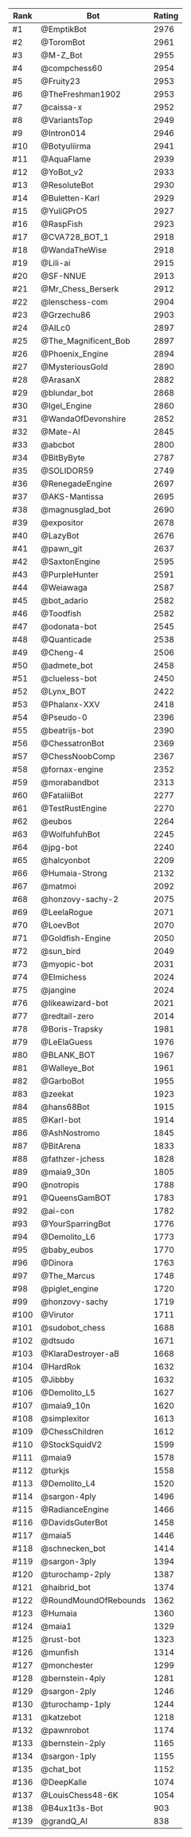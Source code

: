 Rank|Bot|Rating
---|---|---
#1|@EmptikBot|2976
#2|@ToromBot|2961
#3|@M-Z_Bot|2955
#4|@compchess60|2954
#5|@Fruity23|2953
#6|@TheFreshman1902|2953
#7|@caissa-x|2952
#8|@VariantsTop|2949
#9|@Intron014|2946
#10|@Botyuliirma|2941
#11|@AquaFlame|2939
#12|@YoBot_v2|2933
#13|@ResoluteBot|2930
#14|@Buletten-Karl|2929
#15|@YuliGPrO5|2927
#16|@RaspFish|2923
#17|@CVA728_BOT_1|2918
#18|@WandaTheWise|2918
#19|@Lili-ai|2915
#20|@SF-NNUE|2913
#21|@Mr_Chess_Berserk|2912
#22|@lenschess-com|2904
#23|@Grzechu86|2903
#24|@AILc0|2897
#25|@The_Magnificent_Bob|2897
#26|@Phoenix_Engine|2894
#27|@MysteriousGold|2890
#28|@ArasanX|2882
#29|@blundar_bot|2868
#30|@Igel_Engine|2860
#31|@WandaOfDevonshire|2852
#32|@Mate-AI|2845
#33|@abcbot|2800
#34|@BitByByte|2787
#35|@SOLIDOR59|2749
#36|@RenegadeEngine|2697
#37|@AKS-Mantissa|2695
#38|@magnusglad_bot|2690
#39|@expositor|2678
#40|@LazyBot|2676
#41|@pawn_git|2637
#42|@SaxtonEngine|2595
#43|@PurpleHunter|2591
#44|@Weiawaga|2587
#45|@bot_adario|2582
#46|@Toodfish|2582
#47|@odonata-bot|2545
#48|@Quanticade|2538
#49|@Cheng-4|2506
#50|@admete_bot|2458
#51|@clueless-bot|2450
#52|@Lynx_BOT|2422
#53|@Phalanx-XXV|2418
#54|@Pseudo-0|2396
#55|@beatrijs-bot|2390
#56|@ChessatronBot|2369
#57|@ChessNoobComp|2367
#58|@fornax-engine|2352
#59|@morabandbot|2313
#60|@FataliiBot|2277
#61|@TestRustEngine|2270
#62|@eubos|2264
#63|@WolfuhfuhBot|2245
#64|@jpg-bot|2240
#65|@halcyonbot|2209
#66|@Humaia-Strong|2132
#67|@matmoi|2092
#68|@honzovy-sachy-2|2075
#69|@LeelaRogue|2071
#70|@LoevBot|2070
#71|@Goldfish-Engine|2050
#72|@sun_bird|2049
#73|@myopic-bot|2031
#74|@Elmichess|2024
#75|@jangine|2024
#76|@likeawizard-bot|2021
#77|@redtail-zero|2014
#78|@Boris-Trapsky|1981
#79|@LeElaGuess|1976
#80|@BLANK_BOT|1967
#81|@Walleye_Bot|1961
#82|@GarboBot|1955
#83|@zeekat|1923
#84|@hans68Bot|1915
#85|@Karl-bot|1914
#86|@AshNostromo|1845
#87|@BitArena|1833
#88|@fathzer-jchess|1828
#89|@maia9_30n|1805
#90|@notropis|1788
#91|@QueensGamBOT|1783
#92|@ai-con|1782
#93|@YourSparringBot|1776
#94|@Demolito_L6|1773
#95|@baby_eubos|1770
#96|@Dinora|1763
#97|@The_Marcus|1748
#98|@piglet_engine|1720
#99|@honzovy-sachy|1719
#100|@Virutor|1711
#101|@sudobot_chess|1688
#102|@dtsudo|1671
#103|@KlaraDestroyer-aB|1668
#104|@HardRok|1632
#105|@Jibbby|1632
#106|@Demolito_L5|1627
#107|@maia9_10n|1620
#108|@simplexitor|1613
#109|@ChessChildren|1612
#110|@StockSquidV2|1599
#111|@maia9|1578
#112|@turkjs|1558
#113|@Demolito_L4|1520
#114|@sargon-4ply|1496
#115|@RadianceEngine|1466
#116|@DavidsGuterBot|1458
#117|@maia5|1446
#118|@schnecken_bot|1414
#119|@sargon-3ply|1394
#120|@turochamp-2ply|1387
#121|@haibrid_bot|1374
#122|@RoundMoundOfRebounds|1362
#123|@Humaia|1360
#124|@maia1|1329
#125|@rust-bot|1323
#126|@munfish|1314
#127|@monchester|1299
#128|@bernstein-4ply|1281
#129|@sargon-2ply|1246
#130|@turochamp-1ply|1244
#131|@katzebot|1218
#132|@pawnrobot|1174
#133|@bernstein-2ply|1165
#134|@sargon-1ply|1155
#135|@chat_bot|1152
#136|@DeepKalle|1074
#137|@LouisChess48-6K|1054
#138|@B4ux1t3s-Bot|903
#139|@grandQ_AI|838
